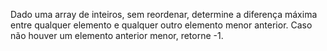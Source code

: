 Dado uma array de inteiros, sem reordenar, determine a diferença máxima entre qualquer elemento e qualquer outro elemento menor anterior. Caso não houver um elemento anterior menor, retorne -1.